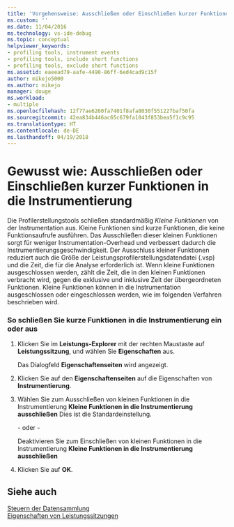 ```yaml
---
title: 'Vorgehensweise: Ausschließen oder Einschließen kurzer Funktionen in die Instrumentierung | Microsoft-Dokumentation'
ms.custom: ''
ms.date: 11/04/2016
ms.technology: vs-ide-debug
ms.topic: conceptual
helpviewer_keywords:
- profiling tools, instrument events
- profiling tools, include short functions
- profiling tools, exclude short functions
ms.assetid: eaeead79-aafe-4490-86ff-6ed4cad9c15f
author: mikejo5000
ms.author: mikejo
manager: douge
ms.workload:
- multiple
ms.openlocfilehash: 12f77ae6260fa7401f8afa8030f551227baf50fa
ms.sourcegitcommit: 42ea834b446ac65c679fa1043f853bea5f1c9c95
ms.translationtype: HT
ms.contentlocale: de-DE
ms.lasthandoff: 04/19/2018
---
```

# <a name="how-to-exclude-or-include-short-functions-from-instrumentation"></a>Gewusst wie: Ausschließen oder Einschließen kurzer Funktionen in die Instrumentierung
Die Profilerstellungstools schließen standardmäßig *Kleine Funktionen* von der Instrumentation aus. Kleine Funktionen sind kurze Funktionen, die keine Funktionsaufrufe ausführen. Das Ausschließen dieser kleinen Funktionen sorgt für weniger Instrumentation-Overhead und verbessert dadurch die Instrumentierungsgeschwindigkeit. Der Ausschluss kleiner Funktionen reduziert auch die Größe der Leistungsprofilerstellungsdatendatei (.vsp) und die Zeit, die für die Analyse erforderlich ist. Wenn kleine Funktionen ausgeschlossen werden, zählt die Zeit, die in den kleinen Funktionen verbracht wird, gegen die exklusive und inklusive Zeit der übergeordneten Funktionen. Kleine Funktionen können in die Instrumentation ausgeschlossen oder eingeschlossen werden, wie im folgenden Verfahren beschrieben wird.  
  
### <a name="to-exclude-or-include-short-functions-from-instrumentation"></a>So schließen Sie kurze Funktionen in die Instrumentierung ein oder aus  
  
1.  Klicken Sie im **Leistungs-Explorer** mit der rechten Maustaste auf **Leistungssitzung**, und wählen Sie **Eigenschaften** aus.  
  
     Das Dialogfeld **Eigenschaftenseiten** wird angezeigt.  
  
2.  Klicken Sie auf den **Eigenschaftenseiten** auf die Eigenschaften von **Instrumentierung**.  
  
3.  Wählen Sie zum Ausschließen von kleinen Funktionen in die Instrumentierung **Kleine Funktionen in die Instrumentierung ausschließen** Dies ist die Standardeinstellung.  
  
     - oder -   
  
     Deaktivieren Sie zum Einschließen von kleinen Funktionen in die Instrumentierung **Kleine Funktionen in die Instrumentierung ausschließen**  
  
4.  Klicken Sie auf **OK**.  
  
## <a name="see-also"></a>Siehe auch  
 [Steuern der Datensammlung](../profiling/controlling-data-collection.md)   
 [Eigenschaften von Leistungssitzungen](../profiling/performance-session-properties.md)